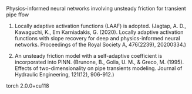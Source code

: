 Physics-informed neural networks involving unsteady friction for transient pipe ffow


1. Locally adaptive activation functions (LAAF) is adopted.
   (Jagtap, A. D., Kawaguchi, K., Em Karniadakis, G. (2020). Locally adaptive activation functions with slope recovery for deep and physics-informed neural networks. Proceedings of the Royal Society A, 476(2239), 20200334.)
   
2. An unsteady friction model with a self-adaptive coefficient is incorporated into PINN.
   (Brunone, B., Golia, U. M., & Greco, M. (1995). Effects of two-dimensionality on pipe transients modeling. Journal of Hydraulic Engineering, 121(12), 906-912.)
   
torch 2.0.0+cu118
